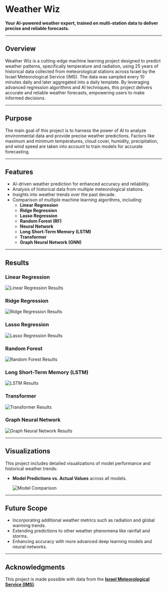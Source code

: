 # **Weather Wiz**  
**Your AI-powered weather expert, trained on multi-station data to deliver precise and reliable forecasts.**

---

## **Overview**  
Weather Wiz is a cutting-edge machine learning project designed to predict weather patterns, specifically temperature and radiation, using 25 years of historical data collected from meteorological stations across Israel by the Israel Meteorological Service (IMS). The data was sampled every 10 minutes daily and later aggregated into a daily template. By leveraging advanced regression algorithms and AI techniques, this project delivers accurate and reliable weather forecasts, empowering users to make informed decisions.

---

## **Purpose**  
The main goal of this project is to harness the power of AI to analyze environmental data and provide precise weather predictions. Factors like maximum and minimum temperatures, cloud cover, humidity, precipitation, and wind speed are taken into account to train models for accurate forecasting.

---

## **Features**  
- AI-driven weather prediction for enhanced accuracy and reliability.  
- Analysis of historical data from multiple meteorological stations.  
- Insights into weather trends over the past decade.  
- Comparison of multiple machine learning algorithms, including:  
  - **Linear Regression**  
  - **Ridge Regression**  
  - **Lasso Regression**   
  - **Random Forest (RF)**  
  - **Neural Network**  
  - **Long Short-Term Memory (LSTM)**
  - **Transformer**
  - **Graph Neural Network (GNN)**    

---

## **Results**  

### Linear Regression  
![Linear Regression Results](images/linear_regression_results.png)  

### Ridge Regression  
![Ridge Regression Results](images/ridge_regression_results.png)  

### Lasso Regression  
![Lasso Regression Results](images/lasso_regression_results.png)  

### Random Forest  
![Random Forest Results](images/random_forest_results.png)  

### Long Short-Term Memory (LSTM)  
![LSTM Results](images/lstm_results.png)  

### Transformer 
![Transformer Results](images/transformer_results.png) 

### Graph Neural Network  
![Graph Neural Network Results](images/gnn_results.png)  

---

## **Visualizations**  
This project includes detailed visualizations of model performance and historical weather trends:  
- **Model Predictions vs. Actual Values** across all models.
  
  ![Model Comparison](images/model_comparison.png)

---

## **Future Scope**  
- Incorporating additional weather metrics such as radiation and global warming trends.  
- Extending predictions to other weather phenomena like rainfall and storms.  
- Enhancing accuracy with more advanced deep learning models and neural networks.  

---

## **Acknowledgments**  
This project is made possible with data from the [**Israel Meteorological Service (IMS)**](https://ims.gov.il).


